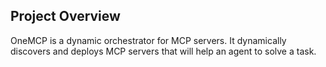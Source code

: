 ## Project Overview

OneMCP is a dynamic orchestrator for MCP servers. It dynamically discovers and deploys MCP servers
that will help an agent to solve a task.
